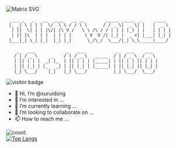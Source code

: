 ![Matrix SVG](https://raw.githubusercontent.com/rodrigograca31/rodrigograca31/master/matrix.svg)

```
  ___ _   _   __  ____   __ __        _____  ____  _     ____  
 |_ _| \ | | |  \/  \ \ / / \ \      / / _ \|  _ \| |   |  _ \ 
  | ||  \| | | |\/| |\ V /   \ \ /\ / / | | | |_) | |   | | | |
  | || |\  | | |  | | | |     \ V  V /| |_| |  _ <| |___| |_| |
 |___|_| \_| |_|  |_| |_|      \_/\_/  \___/|_| \_\_____|____/
 ```
 ```
     _   ___            _   ___            _   ___    ___  
    / | / _ \     _    / | / _ \   _____  / | / _ \  / _ \ 
    | || | | |  _| |_  | || | | | |_____| | || | | || | | |
    | || |_| | |_   _| | || |_| | |_____| | || |_| || |_| |
    |_| \___/    |_|   |_| \___/          |_| \___/  \___/
 ```
 
![visitor badge](https://visitor-badge.glitch.me/badge?page_id=xuruidong&left_color=red&right_color=green&left_text=Hello%20Visitors)  

- 👋 Hi, I’m @xuruidong
- 👀 I’m interested in ...
- 🌱 I’m currently learning ...
- 💞️ I’m looking to collaborate on ...
- 📫 How to reach me ...

![count](https://profile-counter.glitch.me/xuruidong/count.svg)  
[![Top Langs](https://github-readme-stats.vercel.app/api/top-langs/?username=xuruidong&layout=compact&&hide=javascript,html,css)](https://github.com/anuraghazra/github-readme-stats)
<!---
xuruidong/xuruidong is a ✨ special ✨ repository because its `README.md` (this file) appears on your GitHub profile.
You can click the Preview link to take a look at your changes.
--->
